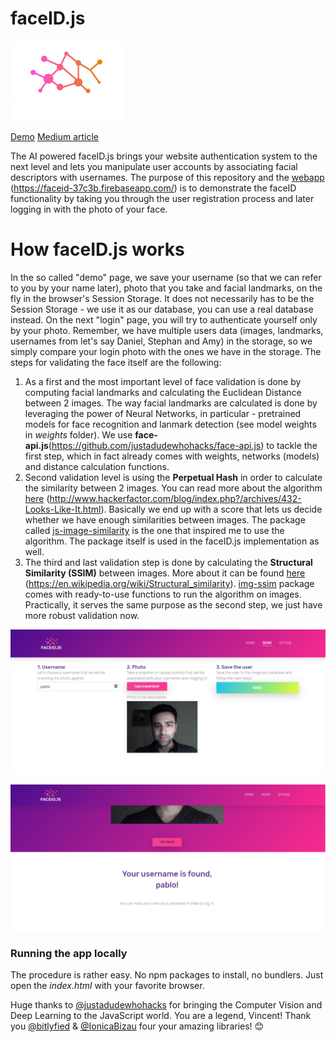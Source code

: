# faceID.js

![faceID.js logo](./images/logo.png)

[Demo](https://faceid-37c3b.firebaseapp.com/)
[Medium article](https://medium.com/@gusgadirov/bringing-face-id-authentication-to-the-web-11677cf77c2f)

The AI powered faceID.js brings your website authentication system to the next level and lets you manipulate user accounts by associating facial descriptors with usernames. The purpose of this repository and the [webapp](https://faceid-37c3b.firebaseapp.com/) (https://faceid-37c3b.firebaseapp.com/) is to demonstrate the faceID functionality by taking you through the user registration process and later logging in with the photo of your face.

# How faceID.js works
In the so called "demo" page, we save your username (so that we can refer to you by your name later), photo that you take and facial landmarks, on the fly in the browser's Session Storage. It does not necessarily has to be the Session Storage - we use it as our database, you can use a real database instead. On the next "login" page, you will try to authenticate yourself only by your photo. Remember, we have multiple users data (images, landmarks, usernames from let's say Daniel, Stephan and Amy) in the storage, so we simply compare your login photo with the ones we have in the storage. The steps for validating the face itself are the following:
1. As a first and the most important level of face validation is done by computing facial landmarks and calculating the Euclidean Distance between 2 images. The way facial landmarks are calculated is done by leveraging the power of Neural Networks, in particular - pretrained models for face recognition and lanmark detection (see model weights in _weights_ folder). We use **face-api.js**(https://github.com/justadudewhohacks/face-api.js) to tackle the first step, which in fact already comes with weights, networks (models) and distance calculation functions. 
2. Second validation level is using the **Perpetual Hash** in order to calculate the similarity between 2 images. You can read more about the algorithm [here](http://www.hackerfactor.com/blog/index.php?/archives/432-Looks-Like-It.html) (http://www.hackerfactor.com/blog/index.php?/archives/432-Looks-Like-It.html). Basically we end up with a score that lets us decide whether we have enough similarities between images. The package called [js-image-similarity](https://github.com/bitlyfied/js-image-similarity) is the one that inspired me to use the algorithm. The package itself is used in the faceID.js implementation as well.
3. The third and last validation step is done by calculating the **Structural Similarity (SSIM)** between images. More about it can be found [here](https://en.wikipedia.org/wiki/Structural_similarity) (https://en.wikipedia.org/wiki/Structural_similarity). [img-ssim](https://github.com/IonicaBizau/img-ssim) package comes with ready-to-use functions to run the algorithm on images. Practically, it serves the same purpose as the second step, we just have more robust validation now.

![registration](./images/registration.png)

![login](./images/login.png)

### Running the app locally
The procedure is rather easy. No npm packages to install, no bundlers. Just open the _index.html_ with your favorite browser.


Huge thanks to [@justadudewhohacks](https://github.com/justadudewhohacks) for bringing the Computer Vision and Deep Learning to the JavaScript world. You are a legend, Vincent! Thank you [@bitlyfied](https://github.com/bitlyfied) & [@IonicaBizau](https://github.com/IonicaBizau) four your amazing libraries! 😊
